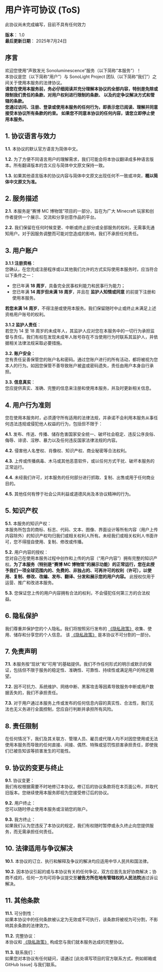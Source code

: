 # 用户许可协议 (ToS)

<div role="alert" class="alert alert-warning">
    <Icon name="ic:round-warning-amber" size="24"></Icon>
    <span>此协议尚未完成编写，目前不具有任何效力</span>
</div>

**版本**： 1.0\
**最后更新日期**： 2025年7月24日

## 序言

欢迎您使用“声致发光 Sonoluminescence”服务（以下简称“本服务”）！\
本协议是您（以下简称“用户”）与 SonoLight Project
团队（以下简称“我们”）之间关于使用本服务的法律协议。\
**请您在使用本服务前，务必仔细阅读并充分理解本协议的全部内容，特别是免除或限制我们责任的条款、对用户权利进行限制的条款、
以及约定争议解决方式和管辖的条款。**\
**您通过访问、注册、登录或使用本服务的任何行为，即表示您已阅读、理解并同意接受本协议所有条款的约束。
如果您不同意本协议的任何内容，请您立即停止使用本服务。**

## 1. 协议语言与效力

**1.1.** 本协议的默认官方语言为简体中文。

**1.2.** 为了方便不同语言用户的理解需求，我们可能会将本协议翻译成多种语言版本。所有翻译版本的含义应与简体中文原文保持一致。

**1.3.** 如果其他语言版本的协议内容与简体中文原文出现任何不一致或冲突，**概以简体中文原文为准。**

## 2. 服务描述

**2.1.** 本服务是“赛博 MC 博物馆”项目的一部分，旨在为广大 Minecraft 玩家和创作者提供一个展示、交流和分享创意作品的平台。

**2.2.** 我们保留在任何时候变更、中断或终止部分或全部服务的权利，无需事先通知用户。对于因服务调整而可能对您造成的影响，我们不承担任何责任。

## 3. 用户账户

**3.1.1 注册资格**：\
    您确认，在您完成注册程序或以其他我们允许的方式实际使用本服务时，应当符合以下条件之一：

  - 您已年满 **18 周岁**，具备完全民事权利能力和民事行为能力；
  - 您已年满 **14 周岁但未满 18 周岁**，并且在 **监护人知情或同意** 的前提下注册和使用本服务。 

**若您未满 14 周岁**，不得注册或使用本服务。我们保留随时中止或终止未满足上述资格用户账号的权利。

**3.1.2 监护人责任**：\
若您为 14 至 18 周岁的未成年人，其监护人应对您在本服务中的一切行为承担监督与责任。我们有权在发现未成年人账号存在不当使用行为时联系其监护人，并依据相关法律法规采取必要措施。

**3.2. 账户安全**：\
您有责任妥善保管您的账户名和密码。通过您账户进行的所有活动，都将被视为您本人的行为。如因您保管不善导致账户被盗或密码遗失，责任由用户本身自行承担。

**3.3. 信息真实**：\
您应提供真实、准确、完整的信息来注册和使用本服务，并及时更新相关信息。

## 4. 用户行为准则

您在使用本服务时，必须遵守所有适用的法律法规，并承诺不会利用本服务从事任何违法违规或侵犯他人权益的行为，包括但不限于：

**4.1.** 发布、传送、传播、储存危害国家安全统一、破坏社会稳定、违反公序良俗、侮辱、诽谤、淫秽、暴力以及任何违反国家法律法规的内容。

**4.2.** 侵害他人名誉权、肖像权、知识产权、商业秘密等合法权利。

**4.3.** 上传或传播病毒、木马或其他恶意软件，或以任何方式干扰、破坏本服务的正常运行。

**4.4.** 未经我们许可，对本服务的任何部分进行抓取、复制、出售或用于任何商业目的。

**4.5.** 其他任何有悖于社会公共利益或道德风尚及本协议精神的行为。

## 5. 知识产权

**5.1.** 本服务的知识产权：\
本服务所包含的商标、标志、代码、文本、图像、界面设计等所有内容（用户上传内容除外）的知识产权均归我们或相关权利人所有。未经我们或相关权利人书面许可，您不得擅自使用、复制、修改或传播。

**5.2.** 用户内容的授权：\
您对自己在使用本服务过程中创作和上传的内容（“用户内容”）拥有完整的知识产权。**为了本服务（特别是“赛博 MC
博物馆”的展示功能）的正常运行，您在此授予我们一项全球范围内的、免费的、非独占的、可再许可的权利（许可），以使用、复制、修改、改编、发布、翻译、分发和展示您的用户内容。**
此授权仅用于运营、推广和改进本服务。

**5.3.** 您保证您上传的用户内容拥有合法的权利，不会侵犯任何第三方的合法权益。

## 6. 隐私保护

我们尊重并保护您的个人隐私。我们将按照另行发布的 [《隐私政策》](/docs/legal/privacy-policy) 收集、使用、储存和分享您的个人信息。
该 [《隐私政策》](/docs/legal/privacy-policy) 是本协议不可分割的一部分。

## 7. 免责声明

**7.1.** 本服务按“现状”和“可用”的基础提供。我们不作任何形式的明示或默示的保证，包括但不限于服务的稳定性、准确性、可靠性、持续性或满足用户的特定期望。

**7.2.** 因不可抗力、系统维护、网络中断、黑客攻击等因素导致服务中断或用户数据丢失的，我们不承担责任。

**7.3.** 对于用户通过本服务上传或发布的任何信息内容的真实性、合法性，我们无法也无义务进行全面控制，您应自行判断并承担所有风险。

## 8. 责任限制

在任何情况下，我们及其关联方、管理人员、雇员或代理人均不对因您使用或无法使用本服务而导致的任何直接、间接、偶然、特殊或惩罚性损害承担责任，即使我们已被告知该等损害发生的可能性。

## 9. 协议的变更与终止

**9.1.** 协议变更：\
我们有权根据需要不时地修订本协议。修订后的协议条款将在本页面公布，并取代旧版本。您继续使用本服务即视为您接受修订后的协议。

**9.2.** 用户终止：\
您可以随时停止使用本服务或注销您的账户。

**9.3.** 我方终止：\
如果我们认为您违反了本协议的规定，我们有权随时暂停或永久终止向您提供服务，而无需承担任何责任。

## 10. 法律适用与争议解决

**10.1.** 本协议的订立、执行和解释及争议的解决均应适用中华人民共和国法律。

**10.2.** 因本协议引起的或与本协议有关的任何争议，双方应首先友好协商解决；协商不成的，任何一方均可将争议提交至**被告方所在地有管辖权的人民法院**通过诉讼解决。

## 11. 其他条款

**11.1.** 可分割性：\
如果本协议中的任何条款被认定为无效或不可执行，该条款将被视为可分割，不影响其余条款的法律效力。

**11.2.** 完整协议：\
本协议和 [《隐私政策》](/docs/legal/privacy-policy) 构成您与我们就本服务达成的完整协议。

**11.3.** 联系我们：\
如果您对本协议有任何疑问，请通过 \[此处填写项目的官方联系方式，例如邮箱或 GitHub Issue] 与我们联系。